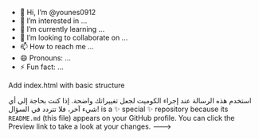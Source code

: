 - 👋 Hi, I’m @younes0912
- 👀 I’m interested in ...
- 🌱 I’m currently learning ...
- 💞️ I’m looking to collaborate on ...
- 📫 How to reach me ...
- 😄 Pronouns: ...
- ⚡ Fun fact: ...


Add index.html with basic structure

استخدم هذه الرسالة عند إجراء الكوميت لجعل تغييراتك واضحة. إذا كنت بحاجة إلى أي شيء آخر، فلا تتردد في السؤال! is a ✨ special ✨ repository because its `README.md` (this file) appears on your GitHub profile.
You can click the Preview link to take a look at your changes.
--->
